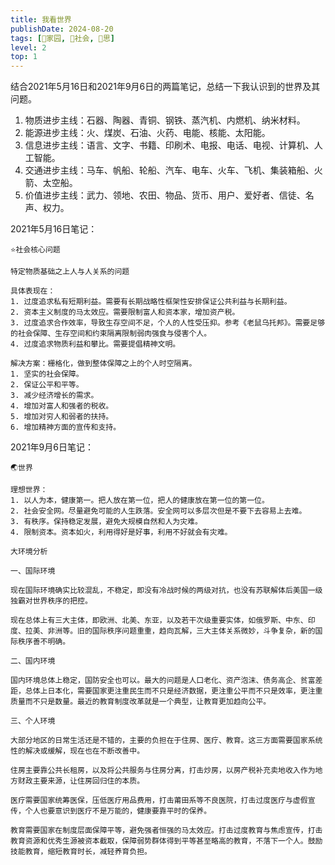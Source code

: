 ```yaml
---
title: 我看世界
publishDate: 2024-08-20
tags: [🏡家园, 👫社会, 🤔思]
level: 2
top: 1
---
```


结合2021年5月16日和2021年9月6日的两篇笔记，总结一下我认识到的世界及其问题。

1. 物质进步主线：石器、陶器、青铜、钢铁、蒸汽机、内燃机、纳米材料。
2. 能源进步主线：火、煤炭、石油、火药、电能、核能、太阳能。
3. 信息进步主线：语言、文字、书籍、印刷术、电报、电话、电视、计算机、人工智能。
4. 交通进步主线：马车、帆船、轮船、汽车、电车、火车、飞机、集装箱船、火箭、太空船。
5. 价值进步主线：武力、领地、农田、物品、货币、用户、爱好者、信徒、名声、权力。

2021年5月16日笔记：
```
⭐️社会核心问题

特定物质基础之上人与人关系的问题

具体表现在：
1. 过度追求私有短期利益。需要有长期战略性框架性安排保证公共利益与长期利益。
2. 资本主义制度的马太效应。需要限制富人和资本家，增加资产税。
3. 过度追求合作效率，导致生存空间不足，个人的人性受压抑。参考《老鼠乌托邦》。需要足够的社会保障、生存空间和约束隔离限制弱肉强食与侵害个人。
4. 过度追求物质利益和攀比。需要提倡精神文明。

解决方案：栅格化，做到整体保障之上的个人时空隔离。
1. 坚实的社会保障。
2. 保证公平和平等。
3. 减少经济增长的需求。
4. 增加对富人和强者的税收。
5. 增加对穷人和弱者的扶持。
6. 增加精神方面的宣传和支持。
```

2021年9月6日笔记：
```
🌏世界

理想世界：
1. 以人为本，健康第一。把人放在第一位，把人的健康放在第一位的第一位。
2. 社会安全网。尽量避免可能的人生跌落。安全网可以多层次但是不要下去容易上去难。
3. 有秩序。保持稳定发展，避免大规模自然和人为灾难。
4. 限制资本。资本如火，利用得好是好事，利用不好就会有灾难。

大环境分析

一、国际环境

现在国际环境确实比较混乱，不稳定，即没有冷战时候的两级对抗，也没有苏联解体后美国一级独霸对世界秩序的把控。

现在总体上有三大主体，即欧洲、北美、东亚，以及若干次级重要实体，如俄罗斯、中东、印度、拉美、非洲等。旧的国际秩序问题重重，趋向瓦解，三大主体关系微妙，斗争复杂，新的国际秩序善不明确。

二、国内环境

国内环境总体上稳定，国防安全也可以。最大的问题是人口老化、资产泡沫、债务高企、贫富差距，总体上日本化，需要国家更注重民生而不只是经济数据，更注重公平而不只是效率，更注重质量而不只是数量。最近的教育制度改革就是一个典型，让教育更加趋向公平。

三、个人环境

大部分地区的日常生活还是不错的，主要的负担在于住房、医疗、教育。这三方面需要国家系统性的解决或缓解，现在也在不断改善中。

住房主要靠公共长租房，以及将公共服务与住房分离，打击炒房，以房产税补充卖地收入作为地方财政主要来源，让住房回归住的本质。

医疗需要国家统筹医保，压低医疗用品费用，打击莆田系等不良医院，打击过度医疗与虚假宣传，个人也要意识到医疗不是万能的，健康要靠平时的保养。

教育需要国家在制度层面保障平等，避免强者恒强的马太效应。打击过度教育与焦虑宣传，打击教育资源和优秀生源被资本截取，保障弱势群体得到平等甚至略高的教育，不落下一个人。鼓励技能教育，缩短教育时长，减轻养育负担。
```
